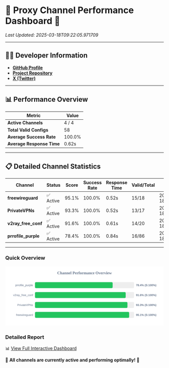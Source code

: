 # 🌟 Proxy Channel Performance Dashboard 🌟

_Last Updated: 2025-03-18T09:22:05.971709_

---

## 👩‍💻 Developer Information

- **[GitHub Profile](https://github.com/4n0nymou3)**  
- **[Project Repository](https://github.com/4n0nymou3/multi-proxy-config-fetcher)**  
- **[X (Twitter)](https://x.com/4n0nymou3)**  

---

## 📊 Performance Overview

| Metric                | Value       |
|-----------------------|-------------|
| **Active Channels**   | 4 / 4       |
| **Total Valid Configs** | 58          |
| **Average Success Rate** | 100.0%      |
| **Average Response Time** | 0.62s       |

---

## 📋 Detailed Channel Statistics

| Channel          | Status     | Score  | Success Rate | Response Time | Valid/Total | Last Success               |
|------------------|------------|--------|--------------|---------------|-------------|----------------------------|
| **freewireguard**  | ✅ Active  | 95.1%  | 100.0% | 0.52s         | 15/18       | 2025-03-18T09:22:05.969842 |
| **PrivateVPNs**  | ✅ Active  | 93.3%  | 100.0% | 0.52s         | 13/17       | 2025-03-18T09:22:05.425810 |
| **v2ray_free_conf**  | ✅ Active  | 91.6%  | 100.0% | 0.61s         | 14/20       | 2025-03-18T09:22:04.871050 |
| **prrofile_purple**  | ✅ Active  | 78.4%  | 100.0% | 0.84s         | 16/86       | 2025-03-18T09:22:04.200783 |

---

### Quick Overview
<div align="center">
  <a href="https://raw.githubusercontent.com/nullluser/NullRepo/refs/heads/main/assets/channel_stats_chart.svg">
    <img src="https://raw.githubusercontent.com/nullluser/NullRepo/refs/heads/main/assets/channel_stats_chart.svg" alt="Source Performance Statistics" width="800">
  </a>
</div>

### Detailed Report
📊 [View Full Interactive Dashboard](https://htmlpreview.github.io/?https://github.com/nullluser/NullRepo/blob/main/assets/performance_report.html)

🎉 **All channels are currently active and performing optimally!** 🎉

